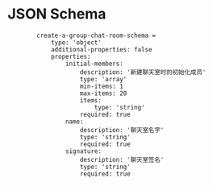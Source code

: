 # JSON Schema

			create-a-group-chat-room-schema =
				type: 'object'
				additional-properties: false
				properties:
					initial-members:
						description: '新建聊天室时的初始化成员'
						type: 'array'
						min-items: 1
						max-items: 20
						items:
							type: 'string'
						required: true
					name:
						description: '聊天室名字'
						type: 'string'
						required: true
					signature:
						description: '聊天室签名'
						type: 'string'
						required: true
